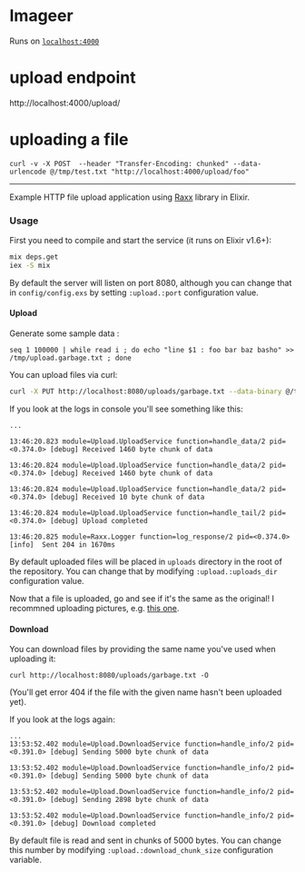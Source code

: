 # Imageer
Runs on [`localhost:4000`](http://localhost:4000) 

# upload endpoint 

http://localhost:4000/upload/<filename>

# uploading a file 

`curl -v -X POST  --header "Transfer-Encoding: chunked" --data-urlencode @/tmp/test.txt "http://localhost:4000/upload/foo"`

------

Example HTTP file upload application using [Raxx](https://github.com/cwrodhailer/raxx) library in Elixir.

### Usage

First you need to compile and start the service (it runs on Elixir v1.6+):

```bash
mix deps.get
iex -S mix
```

By default the server will listen on port 8080, although you can change that in `config/config.exs`
by setting `:upload.:port` configuration value.

#### Upload

Generate some sample data : 

```
seq 1 100000 | while read i ; do echo "line $1 : foo bar baz basho" >> /tmp/upload.garbage.txt ; done
```

You can upload files via curl:

```bash
curl -X PUT http://localhost:8080/uploads/garbage.txt --data-binary @/tmp/upload.garbage.txt
```

If you look at the logs in console you'll see something like this:

```
...

13:46:20.823 module=Upload.UploadService function=handle_data/2 pid=<0.374.0> [debug] Received 1460 byte chunk of data

13:46:20.824 module=Upload.UploadService function=handle_data/2 pid=<0.374.0> [debug] Received 1460 byte chunk of data

13:46:20.824 module=Upload.UploadService function=handle_data/2 pid=<0.374.0> [debug] Received 10 byte chunk of data

13:46:20.824 module=Upload.UploadService function=handle_tail/2 pid=<0.374.0> [debug] Upload completed

13:46:20.825 module=Raxx.Logger function=log_response/2 pid=<0.374.0> [info]  Sent 204 in 1670ms
```

By default uploaded files will be placed in `uploads` directory in the root of the repository. You
can change that by modifying `:upload.:uploads_dir` configuration value.

Now that a file is uploaded, go and see if it's the same as the original! I recommned uploading
pictures, e.g. [this one](https://upload.wikimedia.org/wikipedia/commons/d/dd/Big_%26_Small_Pumkins.JPG).

#### Download

You can download files by providing the same name you've used when uploading it:

```curl
curl http://localhost:8080/uploads/garbage.txt -O
```

(You'll get error 404 if the file with the given name hasn't been uploaded yet).

If you look at the logs again:

```
...
13:53:52.402 module=Upload.DownloadService function=handle_info/2 pid=<0.391.0> [debug] Sending 5000 byte chunk of data

13:53:52.402 module=Upload.DownloadService function=handle_info/2 pid=<0.391.0> [debug] Sending 5000 byte chunk of data

13:53:52.402 module=Upload.DownloadService function=handle_info/2 pid=<0.391.0> [debug] Sending 2898 byte chunk of data

13:53:52.402 module=Upload.DownloadService function=handle_info/2 pid=<0.391.0> [debug] Download completed
```

By default file is read and sent in chunks of 5000 bytes. You can change this number by modifying
`:upload.:download_chunk_size` configuration variable.


